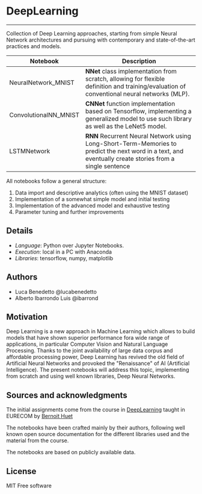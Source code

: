 # DeepLearning
----------
Collection of Deep Learning approaches, starting from simple Neural Network architectures and pursuing with contemporary and state-of-the-art practices and models.  

| Notebook | Description |
|----------|------------------------------------------------------------------|
|NeuralNetwork_MNIST| **NNet** class implementation from scratch, allowing for flexible definition and training/evaluation of conventional neural networks (MLP).|
|ConvolutionalNN_MNIST| **CNNet** function implementation based on Tensorflow, implementing a generalized model to use such library as well as the LeNet5 model. |
|LSTMNetwork|  **RNN** Recurrent Neural Network using Long-Short-Term-Memories to predict the next word in a text, and eventually create stories from a single sentence    |

All notebooks follow a general structure:
1. Data import and descriptive analytics (often using the MNIST dataset)
2. Implementation of a somewhat simple model and initial testing
3. Implementation of the advanced model and exhaustive testing
4. Parameter tuning and further improvements

## Details
* _Language_: Python over Jupyter Notebooks.
* _Execution_: local in a PC with Anaconda
* _Libraries_: tensorflow, numpy, matplotlib

## Authors 
* Luca Benedetto @lucabenedetto
* Alberto Ibarrondo Luis @ibarrond

## Motivation
Deep Learning is a new approach in Machine Learning which allows to build models that have shown superior performance fora wide range of applications, in particular Computer Vision and Natural Language Processing. Thanks to the joint availability of large data corpus and affordable processing power, Deep Learning has revived the old field  of Artificial Neural Networks and provoked the "Renaissance" of AI (Artificial Intelligence).  The present notebooks will address this topic, implementing from scratch and using well known libraries, Deep Neural Networks.

## Sources and acknowledgments
The initial assignments come from the course in [DeepLearning](www.eurecom.fr/en/course/DeepLearning-2018Spring) taught in EURECOM by [Bernoit Huet](http://www.eurecom.fr/~huet/)

The notebooks have been crafted mainly by their authors, following well known open source documentation for the different libraries used and the material from the course.

The notebooks are based on publicly available data.

## License
MIT Free software
